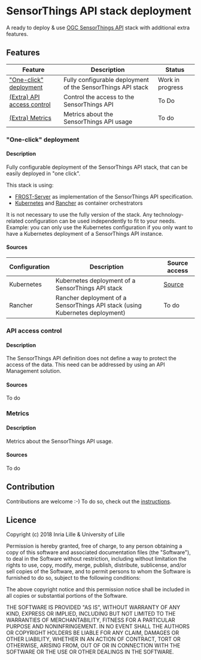 # SensorThings API stack deployment

A ready to deploy & use [OGC SensorThings API](https://github.com/opengeospatial/sensorthings) stack with additional extra features.

## Features

Feature                                             | Description                                                   | Status
--------------------------------------------------- | ------------------------------------------------------------- | ----------------
["One-click" deployment](#one-click-deployment)     | Fully configurable deployment of the SensorThings API stack   | Work in progress
[(Extra) API access control](#api-access-control)   | Control the access to the SensorThings API                    | To Do
[(Extra) Metrics](#metrics)                         | Metrics about the SensorThings API usage                      | To do

### "One-click" deployment

#### Description

Fully configurable deployment of the SensorThings API stack, that can be easily deployed in "one click".

This stack is using:
- [FROST-Server](https://github.com/FraunhoferIOSB/FROST-Server) as implementation of the SensorThings API specification.
- [Kubernetes](https://kubernetes.io/) and [Rancher](https://rancher.com/) as container orchestrators

It is not necessary to use the fully version of the stack. Any technology-related configuration can be used independently to fit to your needs. Example: you can only use the Kubernetes configuration if you only want to have a Kubernetes deployment of a SensorThings API instance.  

#### Sources

Configuration   | Description                                                                               | Source access
--------------- | ----------------------------------------------------------------------------------------- | -----------
Kubernetes      | Kubernetes deployment of a SensorThings API stack                                         | [Source](./deployment/helm/frost-server)
Rancher         | Rancher deployment of a SensorThings API stack (using Kubernetes deployment)              | To do
 
### API access control

#### Description

The SensorThings API definition does not define a way to protect the access of the data. This need can be addressed by using an API Management solution.

#### Sources

To do

### Metrics

#### Description

Metrics about the SensorThings API usage.

#### Sources

To do 

## Contribution

Contributions are welcome :-) To do so, check out the [instructions](./CONTRIBUTING.md).

## Licence

Copyright (c) 2018 Inria Lille & University of Lille

Permission is hereby granted, free of charge, to any person obtaining a copy
of this software and associated documentation files (the "Software"), to deal
in the Software without restriction, including without limitation the rights
to use, copy, modify, merge, publish, distribute, sublicense, and/or sell
copies of the Software, and to permit persons to whom the Software is
furnished to do so, subject to the following conditions:

The above copyright notice and this permission notice shall be included in all
copies or substantial portions of the Software.

THE SOFTWARE IS PROVIDED "AS IS", WITHOUT WARRANTY OF ANY KIND, EXPRESS OR
IMPLIED, INCLUDING BUT NOT LIMITED TO THE WARRANTIES OF MERCHANTABILITY,
FITNESS FOR A PARTICULAR PURPOSE AND NONINFRINGEMENT. IN NO EVENT SHALL THE
AUTHORS OR COPYRIGHT HOLDERS BE LIABLE FOR ANY CLAIM, DAMAGES OR OTHER
LIABILITY, WHETHER IN AN ACTION OF CONTRACT, TORT OR OTHERWISE, ARISING FROM,
OUT OF OR IN CONNECTION WITH THE SOFTWARE OR THE USE OR OTHER DEALINGS IN THE
SOFTWARE.